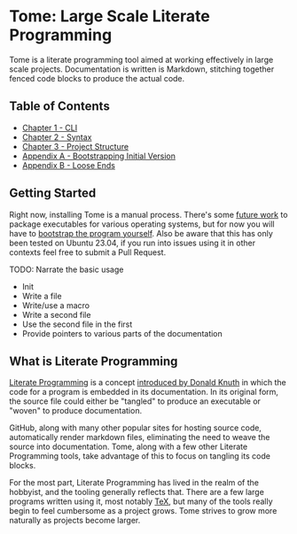 # Tome: Large Scale Literate Programming

Tome is a literate programming tool aimed at working effectively in large scale projects. Documentation is written is Markdown, stitching together fenced code blocks to produce the actual code.

## Table of Contents

* [Chapter 1 - CLI](/1_CLI/README.md)
* [Chapter 2 - Syntax](/2_Syntax/README.md)
* [Chapter 3 - Project Structure](/3_Project_Structure/README.md)
* [Appendix A - Bootstrapping Initial Version](A_Bootstrapping_Initial_Version/README.md)
* [Appendix B - Loose Ends](/B_Loose_Ends/README.md)

## Getting Started

Right now, installing Tome is a manual process. There's some [future work](/B_Loose_Ends/Future_Work.md) to package executables for various operating systems, but for now you will have to [bootstrap the program yourself](A_Bootstrapping_Initial_Version/README.md). Also be aware that this has only been tested on Ubuntu 23.04, if you run into issues using it in other contexts feel free to submit a Pull Request.

TODO: Narrate the basic usage
* Init
* Write a file
* Write/use a macro
* Write a second file
* Use the second file in the first
* Provide pointers to various parts of the documentation

## What is Literate Programming

[Literate Programming](https://en.wikipedia.org/wiki/Literate_programming) is a concept [introduced by Donald Knuth](http://literateprogramming.com/) in which the code for a program is embedded in its documentation. In its original form, the source file could either be "tangled" to produce an executable or "woven" to produce documentation.

GitHub, along with many other popular sites for hosting source code, automatically render markdown files, eliminating the need to weave the source into documentation. Tome, along with a few other Literate Programming tools, take advantage of this to focus on tangling its code blocks.

For the most part, Literate Programming has lived in the realm of the hobbyist, and the tooling generally reflects that. There are a few large programs written using it, most notably [TeX](https://en.wikipedia.org/wiki/TeX), but many of the tools really begin to feel cumbersome as a project grows. Tome strives to grow more naturally as projects become larger.
